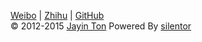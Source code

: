 [Weibo](http://weibo.com/tjy273942569/) | [Zhihu](http://www.zhihu.com/people/jayinton) | [GitHub](https://github.com/Jayin)  
©  2012-2015 [Jayin Ton](http://jayin.github.io/blog/?about.md) Powered By [silentor](http://www.github.com/Jayin/silentor)  